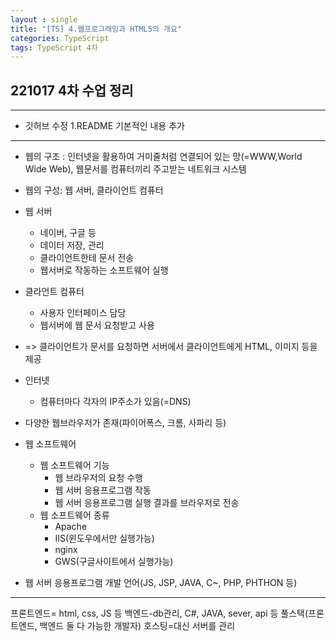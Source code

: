 ```yaml
---
layout : single
title: "[TS] 4.웹프로그래밍과 HTML5의 개요"
categories: TypeScript
tags: TypeScript 4차 
---
```

 
## 221017 4차 수업 정리
---------
* 깃허브 수정
1.README 기본적인 내용 추가
---------
- 웹의 구조 : 인터넷을 활용하여 거미줄처럼 연결되어 있는 망(=WWW,World Wide Web), 웹문서를 컴퓨터끼리 주고받는 네트워크 시스템
- 웹의 구성: 웹 서버, 클라이언트 컴퓨터 
- 웹 서버
  - 네이버, 구글 등
  - 데이터 저장, 관리
  - 클라이언트한테 문서 전송
  - 웹서버로 작동하는 소프트웨어 실행
- 클라언트 컴퓨터
  - 사용자 인터페이스 담당
  - 웹서버에 웹 문서 요청받고 사용
- => 클라이언트가 문서를 요청하면 서버에서 클라이언트에게 HTML, 이미지 등을 제공

- 인터넷
  - 컴퓨터마다 각자의 IP주소가 있음(=DNS)

- 다양한 웹브라우저가 존재(파이어폭스, 크롬, 사파리 등)

- 웹 소프트웨어
  - 웹 소프트웨어 기능
    - 웹 브라우저의 요청 수행
    - 웹 서버 응용프로그램 작동
    - 웹 서버 응용프로그램 실행 결과를 브라우저로 전송
  - 웹 소프트웨어 종류
    - Apache
    - IIS(윈도우에서만 실행가능)
    - nginx
    - GWS(구글사이트에서 실행가능)

- 웹 서버 응용프로그램 개발 언어(JS, JSP, JAVA, C~, PHP, PHTHON 등)

---------
프론트엔드= html, css, JS 등
백엔드-db관리, C#, JAVA, sever, api 등
풀스택(프론트엔드, 백엔드 둘 다 가능한 개발자)
호스팅=대신 서버를 관리
